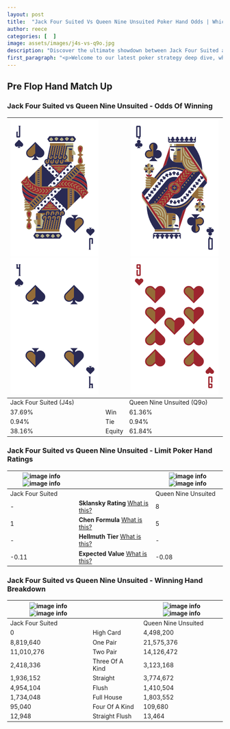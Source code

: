 ```yaml
---
layout: post
title:  "Jack Four Suited Vs Queen Nine Unsuited Poker Hand Odds | Which Is The Better Hand In Poker? A Complete Guide"
author: reece
categories: [  ]
image: assets/images/j4s-vs-q9o.jpg
description: "Discover the ultimate showdown between Jack Four Suited and Queen Nine Unsuited in poker! Uncover the odds, strategies, and scenarios where one hand triumphs over the other. Get ready to up your poker game with this thrilling analysis."
first_paragraph: "<p>Welcome to our latest poker strategy deep dive, where we're pitting two distinct hands against each other in a high-stakes showdown: Jack Four Suited vs Queen Nine Unsuited.</p><p>In the dynamic world of poker, every decision counts, and knowing which hand holds the upper hand is key to your success at the table.</p><p>In this article, we'll dissect these two hands, explore the scenarios where one dominates the other, and equip you with the knowledge to make strategic choices that can tip the odds in your favor.</p><p>Get ready to unravel the intriguing dynamics of these poker hands and elevate your game to new heights.</p>"
---
```




[comment]: # (sp0)

## Pre Flop Hand Match Up

<div class="table hand-ratings" markdown="1"> 



### Jack Four Suited vs Queen Nine Unsuited - Odds Of Winning


    
| ![image info](assets/images/hand1/j.png) ![image info](assets/images/hand1/4.png) |  | ![image info](assets/images/hand2/q.png) ![image info](assets/images/hand2/9o.png) |
| -------- | -------- | -------- |
| Jack Four Suited (J4s) |  | Queen Nine Unsuited (Q9o) |
| 37.69% | Win | 61.36% |
| 0.94% | Tie | 0.94% |
| 38.16% | Equity | 61.84% |




[comment]: # (sp1)



### Jack Four Suited vs Queen Nine Unsuited - Limit Poker Hand Ratings


    
| ![image info](https://www.riverpairs.com/assets/images/hand1/j.png) ![image info](https://www.riverpairs.com/assets/images/hand1/4.png) |  | ![image info](https://www.riverpairs.com/assets/images/hand2/q.png) ![image info](https://www.riverpairs.com/assets/images/hand2/9o.png) |
| -------- | -------- | -------- |
| Jack Four Suited |  | Queen Nine Unsuited |
| - | **Sklansky Rating** [What is this?](/sklansky-rating-explained) | 8 |
| 1 | **Chen Formula** [What is this?](/chen-formula-explained) | 5 |
| - | **Hellmuth Tier** [What is this?](/Hellmuth-tier-explained) | - |
| -0.11 | **Expected Value** [What is this?](/expected-value-explained) | -0.08 |




[comment]: # (sp2)



### Jack Four Suited vs Queen Nine Unsuited - Winning Hand Breakdown


    
| ![image info](https://www.riverpairs.com/assets/images/hand1/j.png) ![image info](https://www.riverpairs.com/assets/images/hand1/4.png) |  | ![image info](https://www.riverpairs.com/assets/images/hand2/q.png) ![image info](https://www.riverpairs.com/assets/images/hand2/9o.png) |
| -------- | -------- | -------- |
| Jack Four Suited |  | Queen Nine Unsuited |
| 0 | High Card | 4,498,200 |
| 8,819,640 | One Pair | 21,575,376 |
| 11,010,276 | Two Pair | 14,126,472 |
| 2,418,336 | Three Of A Kind | 3,123,168 |
| 1,936,152 | Straight | 3,774,672 |
| 4,954,104 | Flush | 1,410,504 |
| 1,734,048 | Full House | 1,803,552 |
| 95,040 | Four Of A Kind | 109,680 |
| 12,948 | Straight Flush | 13,464 |




[comment]: # (sp3)



</div>

[comment]: # (sp4)



[comment]: # (sp5)

